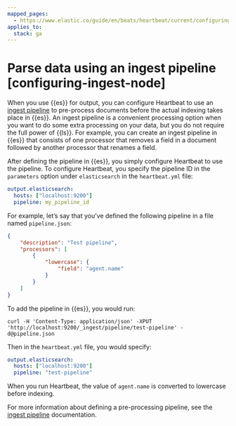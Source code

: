 ```yaml
---
mapped_pages:
  - https://www.elastic.co/guide/en/beats/heartbeat/current/configuring-ingest-node.html
applies_to:
  stack: ga
---
```


# Parse data using an ingest pipeline [configuring-ingest-node]

When you use {{es}} for output, you can configure Heartbeat to use an [ingest pipeline](docs-content://manage-data/ingest/transform-enrich/ingest-pipelines.md) to pre-process documents before the actual indexing takes place in {{es}}. An ingest pipeline is a convenient processing option when you want to do some extra processing on your data, but you do not require the full power of {{ls}}. For example, you can create an ingest pipeline in {{es}} that consists of one processor that removes a field in a document followed by another processor that renames a field.

After defining the pipeline in {{es}}, you simply configure Heartbeat to use the pipeline. To configure Heartbeat, you specify the pipeline ID in the `parameters` option under `elasticsearch` in the `heartbeat.yml` file:

```yaml
output.elasticsearch:
  hosts: ["localhost:9200"]
  pipeline: my_pipeline_id
```

For example, let’s say that you’ve defined the following pipeline in a file named `pipeline.json`:

```json
{
    "description": "Test pipeline",
    "processors": [
        {
            "lowercase": {
                "field": "agent.name"
            }
        }
    ]
}
```

To add the pipeline in {{es}}, you would run:

```shell
curl -H 'Content-Type: application/json' -XPUT 'http://localhost:9200/_ingest/pipeline/test-pipeline' -d@pipeline.json
```

Then in the `heartbeat.yml` file, you would specify:

```yaml
output.elasticsearch:
  hosts: ["localhost:9200"]
  pipeline: "test-pipeline"
```

When you run Heartbeat, the value of `agent.name` is converted to lowercase before indexing.

For more information about defining a pre-processing pipeline, see the [ingest pipeline](docs-content://manage-data/ingest/transform-enrich/ingest-pipelines.md) documentation.

